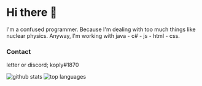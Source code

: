 # Hi there 👋

I'm a confused programmer. Because I'm dealing with too much things like nuclear physics. Anyway, I'm working with java - c# - js - html - css.

### Contact
letter or discord; koply#1870

![github stats](https://github-readme-stats.vercel.app/api?username=musabrt&show_icons=true&&line_height=40)
![top languages](https://github-readme-stats.vercel.app/api/top-langs/?username=musabrt&show_icons=true)

<!--
**MusaBrt/MusaBrt** is a ✨ _special_ ✨ repository because its `README.md` (this file) appears on your GitHub profile.

Here are some ideas to get you started:

- 🔭 I’m currently working on yks
- 🌱 I’m currently learning math
- 👯 I’m looking to collaborate on nothing
- 🤔 I’m looking for help with nothinhg
- 💬 Ask me about everything
- 📫 How to reach me: with a famous way like a message
- ⚡ Fun fact: idk
-->
